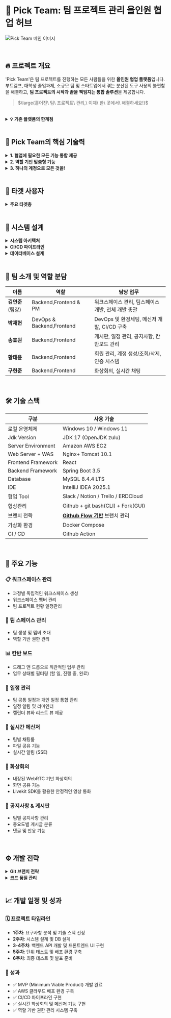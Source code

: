 # 📌 Pick Team: 팀 프로젝트 관리 올인원 협업 허브

![Pick Team 메인 이미지](https://via.placeholder.com/800x400/1A74E8/FFFFFF?text=Pick+Team)

</br>

## 🔥 프로젝트 개요

'Pick Team'은 팀 프로젝트를 진행하는 모든 사람들을 위한 **올인원 협업 플랫폼**입니다. 부트캠프, 대학생 졸업과제, 소규모 팀 및 스타트업에서 겪는 분산된 도구 사용의 불편함을 해결하고, **팀 프로젝트의 시작과 끝을 책임지는 통합 솔루션**을 제공합니다.

> $\large{흩어진\ 팀\ 프로젝트\ 관리,\ 이제\ 한\ 곳에서\ 해결하세요!}$

</br>

<details> 
<summary><b>💡 기존 플랫폼의 한계점</b></summary> 

</br>

**Slack의 경우**
- ✅ 실시간 채팅, 화상회의, 음성 채팅 기능 우수
- ❌ 칸반보드, 일정 관리 기능 부족

**Notion의 경우** 
- ✅ 문서화, 칸반보드 기능 통합
- ❌ 실시간 채팅, 화상회의 기능 부족

**분산된 도구 사용의 문제점**
- 일정 관리: 구글 캘린더, 노션
- 업무 관리: Trello, Jira, 노션  
- 커뮤니케이션: 카카오톡, 슬랙, 디스코드
- 문서 관리: 구글 드라이브, 노션
- 화상회의: Zoom, 구글 미트

이처럼 분산된 도구들로 인해 정보가 흩어지고, 팀원 간 소통에 혼선이 발생하며, 프로젝트 현황을 한눈에 파악하기 어려운 문제가 발생합니다.

</br>

</details>

</br>

## 🚀 Pick Team의 핵심 기술력

<details> 
<summary><b>1. 협업에 필요한 모든 기능 통합 제공</b></summary> 

</br>

하나의 플랫폼에서 팀 프로젝트에 필요한 모든 기능을 제공합니다.

- **공지사항 & 게시판**: 팀 내 중요 정보 공유
- **칸반보드**: 직관적인 업무 관리와 진행 상황 추적
- **캘린더**: 팀 일정과 개인 일정 통합 관리
- **화상회의**: 내장된 WebRTC 기반 실시간 화상회의
- **실시간 메신저**: 팀원 간 즉석 소통과 파일 공유

더 이상 여러 도구를 오가며 정보를 찾을 필요가 없으며, 모든 프로젝트 관련 정보가 한 곳에 체계적으로 정리됩니다.

</br>

</details>

<details> 
<summary><b>2. 역할 기반 맞춤형 기능</b></summary> 

</br>

사용자의 역할에 따라 차별화된 기능과 권한을 제공합니다.

- **시스템 운영자**: 모든 워크스페이스 및 시스템 관리 (예: 사이트 운영자)
- **관리자**: 자신이 속한 워크스페이스 내의 모든 팀 관리 (예: 부트캠프 강사)
- **팀장**: 팀 스페이스 내 공지사항 게시, 완료 승인 등 관리 (예: 각 프로젝트의 팀장)
- **팀원**: 일반 회원으로 팀 프로젝트 참여 (예: 각 프로젝트의 팀원)

이를 통해 각 역할에 최적화된 사용자 경험을 제공하고, 프로젝트 관리의 효율성을 극대화합니다.

</br>

</details>

<details> 
<summary><b>3. 하나의 계정으로 모든 것을!</b></summary> 

</br>

단일 계정으로 여러 팀 프로젝트에 참여할 수 있습니다.

- **멀티 워크스페이스**: 하나의 계정으로 여러 워크스페이스 참여 가능
- **팀 스페이스 관리**: 각 팀별로 독립적인 협업 공간 제공
- **통합 알림**: 모든 팀의 활동을 한눈에 확인

사용자는 복잡한 계정 관리 없이 모든 팀 프로젝트를 효율적으로 관리할 수 있습니다.

</br>

</details>

</br>

## 🎯 타겟 사용자

<details>
<summary><b>주요 타겟층</b></summary>

</br>

- **부트캠프 교육생**: 팀 프로젝트가 필수인 개발 교육과정 참여자
- **대학생**: 졸업과제나 팀 프로젝트를 진행하는 학생들
- **소규모 팀 & 스타트업**: 번거로운 툴 세팅 없이 바로 협업을 시작하고 싶은 팀
- **사이드 프로젝트 팀**: 가볍게 함께 무언가를 만들고 싶은 사람들

</br>

</details>

</br>

## 📝 시스템 설계

<details>
<summary><b>시스템 아키텍처</b></summary>

</br>

````mermaid
graph TB
    User[서비스 사용자] --> Browser[Browser]
    Browser --> Nginx[Nginx]
    Nginx --> React[React Frontend]
    Nginx --> Spring[Spring Boot Backend]
    Spring --> Redis[Redis Cache]
    Spring --> RDS[MySQL RDS]
    
    GitHub[GitHub Repository] --> Actions[GitHub Actions]
    Actions --> EC2[AWS EC2]
    EC2 --> Docker[Docker Compose]
    Docker --> Nginx
    Docker --> Spring
    Docker --> Redis
````
</details>


<details>
<summary><b>CI/CD 파이프라인</b></summary>

</br>

````mermaid
graph LR
    A[GitHub Push] --> B[GitHub Actions]
    B --> C[Build & Test]
    C --> D[Docker Image Build]
    D --> E[Deploy to EC2]
    E --> F[Health Check]
````

**배포 프로세스**
1. GitHub에 코드 푸시
2. GitHub Actions에서 자동 빌드 및 테스트
3. Docker 이미지 생성 및 Docker Hub 푸시
4. AWS EC2에 자동 배포
5. 서비스 상태 확인 및 헬스체크

</br>

</details>





















</details>

<details>
<summary><b>데이터베이스 설계</b></summary>

</br>

![ERD](https://via.placeholder.com/800x600/607D8B/FFFFFF?text=Entity+Relationship+Diagram)

**주요 엔티티**
- **Account**: 사용자 계정 정보
- **Workspace**: 과정별 워크스페이스  
- **TeamSpace**: 팀 프로젝트 정보
- **KanbanBoard**: 칸반 보드 관리
- **Schedule**: 일정 관리
- **Message**: 메신저 기능
- **VideoCall**: 화상회의 관리

</br>

</details>

</br>

## 🧐 팀 소개 및 역할 분담

| 이름 | 역할 | 담당 업무 |
| --- | --- | --- |
| **김연준** (팀장) | Backend,Frontend & PM | 워크스페이스 관리, 팀스페이스 개발, 전체 개발 총괄 |
| **박재현** | DevOps & Backend,Frontend | DevOps 및 환경세팅, 메신저 개발, CI/CD 구축 |
| **송효원** | Backend,Frontend | 게시판, 일정 관리, 공지사항, 칸반보드 관리 |
| **황태윤** | Backend,Frontend | 회원 관리, 계정 생성/조회/삭제, 인증 시스템 |
| **구현준** | Backend,Frontend | 화상회의, 실시간 채팅 |

</br>

## 🛠 기술 스택

| 구분 | 사용 기술 |
| --- | --- |
| 로컬 운영체제 | Windows 10 / Windows 11 |
| Jdk Version | JDK 17 (OpenJDK zulu) |
| Server Environment | Amazon AWS EC2 |
| Web Server + WAS | Nginx+ Tomcat 10.1 |
| Frontend Framework | React |
| Backend Framework | Spring Boot  3.5 |
| Database | MySQL 8.4.4 LTS |
| IDE | IntelliJ IDEA 2025.1 |
| 협업 Tool | Slack / Notion / Trello / ERDCloud |
| 형상관리 | Github + git bash(CLI) + Fork(GUI) |
| 브랜치 전략 | [**Github Flow 기반**](https://docs.github.com/ko/get-started/using-github/github-flow) 브랜치 관리 |
| 가상화 환경 | Docker Compose |
| CI / CD | Github Action |


</br>

## 🚀 주요 기능

### 📋 워크스페이스 관리
- 과정별 독립적인 워크스페이스 생성
- 워크스페이스 멤버 관리
- 팀 프로젝트 현황 일정관리

### 👥 팀 스페이스 관리
- 팀 생성 및 멤버 초대
- 역할 기반 권한 관리

### 📊 칸반 보드
- 드래그 앤 드롭으로 직관적인 업무 관리
- 업무 상태별 필터링 (할 일, 진행 중, 완료)

### 📅 일정 관리
- 팀 공통 일정과 개인 일정 통합 관리
- 일정 알림 및 리마인더
- 캘린더 뷰와 리스트 뷰 제공

### 💬 실시간 메신저
- 팀별 채팅룸
- 파일 공유 기능
- 실시간 알림 (SSE)

### 🎥 화상회의
- 내장된 WebRTC 기반 화상회의
- 화면 공유 기능
- Livekit SDK를 활용한 안정적인 영상 통화

### 📢 공지사항 & 게시판
- 팀별 공지사항 관리
- 중요도별 게시글 분류
- 댓글 및 반응 기능

</br>

## ⚙️ 개발 전략

<details>
<summary><b>Git 브랜치 전략</b></summary>

</br>

**GitHub Flow 기반 브랜치 관리**

| 브랜치 타입 | 명명 규칙 | 설명 |
|------------|-----------|------|
| `main` | `main` | 개발용 메인 브랜치 (개발 환경 배포) |
| `feature` | `feature/기능명` | 새로운 기능 개발 |
| `production` | `production` | 운영 환경 배포용 안정된 코드 |

**브랜치 워크플로우**
```
feature/새기능 → main (개발 환경) → production (운영 환경)
```

</br>

</details>

<details>
<summary><b>코드 품질 관리</b></summary>

</br>

**Java (Spring Boot) 컨벤션**

| 구분 | 규칙 |
|------|------|
| 클래스명 | PascalCase (예: UserController, TeamService) |
| 메서드/변수명 | camelCase (예: getUserById, teamName) |
| 상수명 | UPPER_SNAKE_CASE (예: MAX_TEAM_SIZE) |
| 패키지명 | 소문자, 점으로 구분 (예: com.pickteam.domain) |

**React (TypeScript) 컨벤션**

| 구분 | 규칙 |
|------|------|
| 컴포넌트명 | PascalCase (예: TeamList, WorkspaceCard) |
| 함수/변수명 | camelCase (예: handleSubmit, teamData) |
| 파일명 | PascalCase for components, camelCase for utils |
| 상수명 | UPPER_SNAKE_CASE (예: API_BASE_URL) |

</br>

</details>

</br>

## 📈 개발 일정 및 성과

### 🗓️ 프로젝트 타임라인
- **1주차**: 요구사항 분석 및 기술 스택 선정
- **2주차**: 시스템 설계 및 DB 설계
- **3-4주차**: 백엔드 API 개발 및 프론트엔드 UI 구현
- **5주차**: 단위 테스트 및 배포 환경 구축
- **6주차**: 최종 테스트 및 발표 준비

### 🎯 성과
- ✅ MVP (Minimum Viable Product) 개발 완료
- ✅ AWS 클라우드 배포 환경 구축
- ✅ CI/CD 파이프라인 구현
- ✅ 실시간 화상회의 및 메신저 기능 구현
- ✅ 역할 기반 권한 관리 시스템 구축
